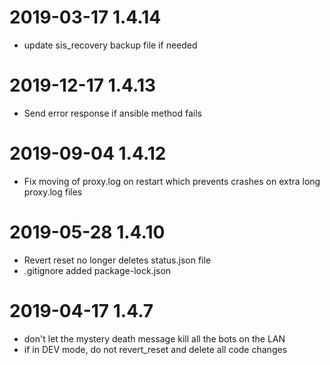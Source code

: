 # 2019-03-17 1.4.14
 - update sis_recovery backup file if needed

# 2019-12-17 1.4.13
 - Send error response if ansible method fails

# 2019-09-04 1.4.12
 - Fix moving of proxy.log on restart which prevents crashes on extra long proxy.log files

# 2019-05-28 1.4.10
  - Revert reset no longer deletes status.json file
  - .gitignore added package-lock.json

# 2019-04-17 1.4.7
  - don't let the mystery death message kill all the bots on the LAN
  - if in DEV mode, do not revert_reset and delete all code changes
